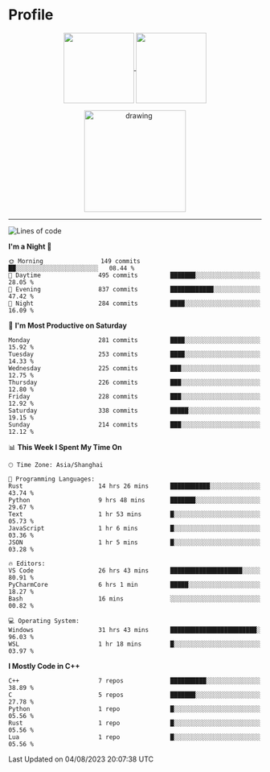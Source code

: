 # Profile

<p align="center">
  <a href="https://github.com/SourVoice">
    <img
      align="center"
      height="140em"
      src="https://github-readme-stats.vercel.app/api?username=SourVoice&show_icons=true&include_all_commits=true&count_private=true&theme=tokyonight"
    />
  </a>
  <a href="https://github.com/SourVoice">
    <img
      align="center"
      height="140em"
      src="https://github-readme-stats.vercel.app/api/top-langs/?username=SourVoice&show_icons=true&include_all_commits=true&count_private=true&layout=compact&theme=tokyonight"
    />
  </a>
</p>

<p align="center">
   <a href="https://github.com/SourVoice">
    <img
      align="center"
      height="202em"
      alt="drawing"
      src="https://activity-graph.herokuapp.com/graph?username=SourVoice&theme=react-dark"
    />
  </a>
</p>

---
<!--START_SECTION:waka-->
![Lines of code](https://img.shields.io/badge/From%20Hello%20World%20I%27ve%20Written-1.6%20million%20lines%20of%20code-blue)

**I'm a Night 🦉** 

```text
🌞 Morning                149 commits         ██░░░░░░░░░░░░░░░░░░░░░░░   08.44 % 
🌆 Daytime                495 commits         ███████░░░░░░░░░░░░░░░░░░   28.05 % 
🌃 Evening                837 commits         ████████████░░░░░░░░░░░░░   47.42 % 
🌙 Night                  284 commits         ████░░░░░░░░░░░░░░░░░░░░░   16.09 % 
```
📅 **I'm Most Productive on Saturday** 

```text
Monday                   281 commits         ████░░░░░░░░░░░░░░░░░░░░░   15.92 % 
Tuesday                  253 commits         ████░░░░░░░░░░░░░░░░░░░░░   14.33 % 
Wednesday                225 commits         ███░░░░░░░░░░░░░░░░░░░░░░   12.75 % 
Thursday                 226 commits         ███░░░░░░░░░░░░░░░░░░░░░░   12.80 % 
Friday                   228 commits         ███░░░░░░░░░░░░░░░░░░░░░░   12.92 % 
Saturday                 338 commits         █████░░░░░░░░░░░░░░░░░░░░   19.15 % 
Sunday                   214 commits         ███░░░░░░░░░░░░░░░░░░░░░░   12.12 % 
```


📊 **This Week I Spent My Time On** 

```text
🕑︎ Time Zone: Asia/Shanghai

💬 Programming Languages: 
Rust                     14 hrs 26 mins      ███████████░░░░░░░░░░░░░░   43.74 % 
Python                   9 hrs 48 mins       ███████░░░░░░░░░░░░░░░░░░   29.67 % 
Text                     1 hr 53 mins        █░░░░░░░░░░░░░░░░░░░░░░░░   05.73 % 
JavaScript               1 hr 6 mins         █░░░░░░░░░░░░░░░░░░░░░░░░   03.36 % 
JSON                     1 hr 5 mins         █░░░░░░░░░░░░░░░░░░░░░░░░   03.28 % 

🔥 Editors: 
VS Code                  26 hrs 43 mins      ████████████████████░░░░░   80.91 % 
PyCharmCore              6 hrs 1 min         █████░░░░░░░░░░░░░░░░░░░░   18.27 % 
Bash                     16 mins             ░░░░░░░░░░░░░░░░░░░░░░░░░   00.82 % 

💻 Operating System: 
Windows                  31 hrs 43 mins      ████████████████████████░   96.03 % 
WSL                      1 hr 18 mins        █░░░░░░░░░░░░░░░░░░░░░░░░   03.97 % 
```

**I Mostly Code in C++** 

```text
C++                      7 repos             ██████████░░░░░░░░░░░░░░░   38.89 % 
C                        5 repos             ███████░░░░░░░░░░░░░░░░░░   27.78 % 
Python                   1 repo              █░░░░░░░░░░░░░░░░░░░░░░░░   05.56 % 
Rust                     1 repo              █░░░░░░░░░░░░░░░░░░░░░░░░   05.56 % 
Lua                      1 repo              █░░░░░░░░░░░░░░░░░░░░░░░░   05.56 % 
```




 Last Updated on 04/08/2023 20:07:38 UTC
<!--END_SECTION:waka-->
